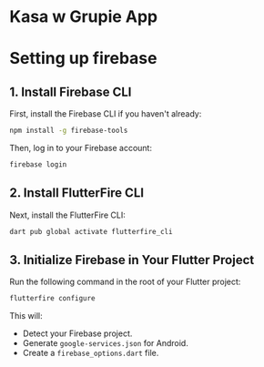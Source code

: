 # Kasa w Grupie App

# Setting up firebase
## 1. Install Firebase CLI
First, install the Firebase CLI if you haven't already:
```sh
npm install -g firebase-tools
```
Then, log in to your Firebase account:
```sh
firebase login
```

## 2. Install FlutterFire CLI
Next, install the FlutterFire CLI:
```sh
dart pub global activate flutterfire_cli
```

## 3. Initialize Firebase in Your Flutter Project
Run the following command in the root of your Flutter project:
```sh
flutterfire configure
```
This will:
- Detect your Firebase project.
- Generate `google-services.json` for Android.
- Create a `firebase_options.dart` file.

